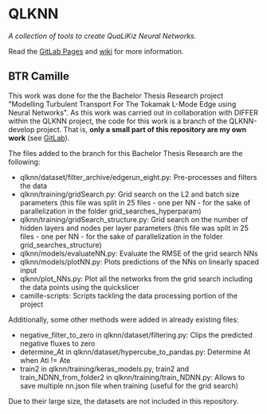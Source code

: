 # QLKNN

*A collection of tools to create QuaLiKiz Neural Networks.*

Read the [GitLab Pages](https://karel-van-de-plassche.gitlab.io/QLKNN-develop/) and [wiki](https://gitlab.com/Karel-van-de-Plassche/QLKNN-develop/-/wikis/home) for more information.

## BTR Camille
This work was done for the the Bachelor Thesis Research project  "Modelling Turbulent Transport For The Tokamak L-Mode Edge using Neural Networks". As this work was carried out in collaboration with DIFFER within the QLKNN project, the code for this work is a branch of the QLKNN-develop project. That is, **only a small part of this repository are my own work** (see [GitLab](https://karel-van-de-plassche.gitlab.io/QLKNN-develop/)).

The files added to the branch for this Bachelor Thesis Research are the following:
* qlknn/dataset/filter_archive/edgerun_eight.py: Pre-processes and filters the data
* qlknn/training/gridSearch.py: Grid search on the L2 and batch size parameters (this file was split in 25 files - one per NN - for the sake of parallelization in the folder grid_searches_hyperparam)
* qlknn/training/gridSearch_structure.py: Grid search on the number of hidden layers and nodes per layer parameters (this file was split in 25 files - one per NN - for the sake of parallelization in the folder grid_searches_structure)
* qlknn/models/evaluateNN.py: Evaluate the RMSE of the grid search NNs
* qlknn/models/plotNN.py: Plots predictions of the NNs on linearly spaced input 
* qlknn/plot_NNs.py: Plot all the networks from the grid search including the data points using the quickslicer
* camille-scripts: Scripts tackling the data processing portion of the project

Additionally, some other methods were added in already existing files:
* negative_filter_to_zero in qlknn/dataset/filtering.py: Clips the predicted negative fluxes to zero
* determine_At in qlknn/dataset/hypercube_to_pandas.py: Determine At when Ati != Ate
* train2 in qlknn/training/keras_models.py, train2 and train_NDNN_from_folder2 in qlknn/training/train_NDNN.py: Allows to save multiple nn.json file when training (useful for the grid search)

Due to their large size, the datasets are not included in this repository.
